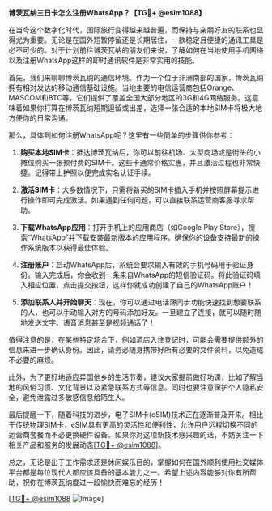 **博茨瓦纳三日卡怎么注册WhatsApp？【TG💪+ @esim1088】**

在当今这个数字化时代，国际旅行变得越来越普遍，而保持与亲朋好友的联系也显得尤为重要。无论是在国外短暂停留还是长期居住，一款稳定且便捷的通讯工具是必不可少的。对于计划前往博茨瓦纳的朋友们来说，了解如何在当地使用手机网络以及注册WhatsApp这样的即时通讯软件是非常实用的技能。

首先，我们来聊聊博茨瓦纳的通信环境。作为一个位于非洲南部的国家，博茨瓦纳拥有相对发达的移动通信基础设施。当地主要的电信运营商包括Orange、MASCOM和BTC等，它们提供了覆盖全国大部分地区的3G和4G网络服务。这意味着如果你打算在博茨瓦纳短期逗留或出差，选择一张合适的本地SIM卡将极大地方便你的日常沟通。

那么，具体到如何注册WhatsApp呢？这里有一些简单的步骤供你参考：

1. **购买本地SIM卡**：抵达博茨瓦纳后，你可以前往机场、大型商场或是街头的小摊位购买一张预付费的SIM卡。这些卡通常价格实惠，并且激活过程也非常快捷。记得带上护照以便完成实名认证手续。

2. **激活SIM卡**：大多数情况下，只需将新买的SIM卡插入手机并按照屏幕提示进行操作即可完成激活。如果遇到任何问题，可以直接联系运营商客服寻求帮助。

3. **下载WhatsApp应用**：打开手机上的应用商店（如Google Play Store），搜索“WhatsApp”并下载安装最新版本的应用程序。确保你的设备支持最新的操作系统版本以获得最佳体验。

4. **注册账户**：启动WhatsApp后，系统会要求输入有效的手机号码用于验证身份。输入完成后，你会收到一条来自WhatsApp的短信验证码。将此验证码填入相应位置，点击提交按钮，这样你就成功创建了自己的WhatsApp账户！

5. **添加联系人并开始聊天**：现在，你可以通过电话簿同步功能快速找到想要联系的人，也可以手动输入对方的号码添加好友。一旦建立了连接，就可以随时随地发送文字、语音消息甚至是视频通话了！

值得注意的是，在某些特定场合下，例如酒店入住登记时，可能会需要提供额外的信息来进一步确认身份。因此，请务必随身携带好所有必要的文件资料，以免造成不必要的麻烦。

此外，为了更好地适应异国他乡的生活节奏，建议大家提前做好功课，比如了解当地的风俗习惯、文化背景以及紧急联系方式等信息。同时也要注意保护个人隐私安全，避免泄露过多敏感信息给陌生人。

最后提醒一下，随着科技的进步，电子SIM卡(eSIM)技术正在逐渐普及开来。相比于传统物理SIM卡，eSIM具有更高的灵活性和便利性，允许用户远程切换不同的运营商套餐而不必更换硬件设备。如果你对这项新技术感兴趣的话，不妨关注一下相关产品和服务的发展动态[[TG💪+ @esim1088](https://t.me/s/esim1088)]。

总之，无论是出于工作需求还是休闲娱乐目的，掌握如何在国外顺利使用社交媒体平台都是每位现代人都应该具备的基本能力之一。希望上述内容能够对你有所帮助，祝你在博茨瓦纳度过一段愉快而难忘的经历！ 

[[TG💪+ @esim1088](https://t.me/s/esim1088) ![Image](https://i.postimg.cc/4NQfJmqS/Snipaste-2025-05-13-00-14-12.png)]